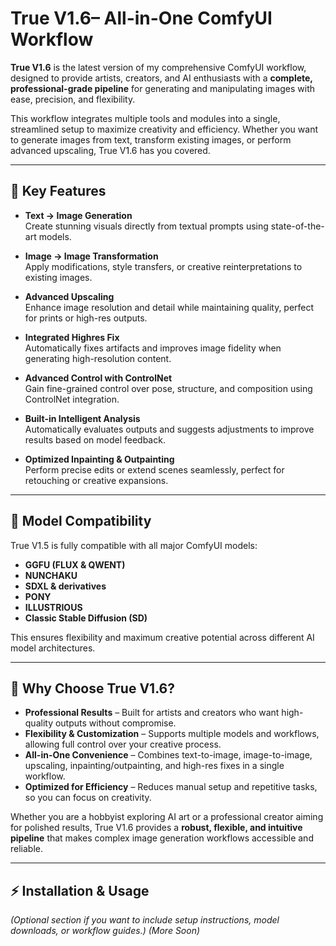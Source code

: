 # True V1.6– All-in-One ComfyUI Workflow

**True V1.6** is the latest version of my comprehensive ComfyUI workflow, designed to provide artists, creators, and AI enthusiasts with a **complete, professional-grade pipeline** for generating and manipulating images with ease, precision, and flexibility.  

This workflow integrates multiple tools and modules into a single, streamlined setup to maximize creativity and efficiency. Whether you want to generate images from text, transform existing images, or perform advanced upscaling, True V1.6 has you covered.

---

## 🚀 Key Features

- **Text → Image Generation**  
  Create stunning visuals directly from textual prompts using state-of-the-art models.

- **Image → Image Transformation**  
  Apply modifications, style transfers, or creative reinterpretations to existing images.

- **Advanced Upscaling**  
  Enhance image resolution and detail while maintaining quality, perfect for prints or high-res outputs.

- **Integrated Highres Fix**  
  Automatically fixes artifacts and improves image fidelity when generating high-resolution content.

- **Advanced Control with ControlNet**  
  Gain fine-grained control over pose, structure, and composition using ControlNet integration.

- **Built-in Intelligent Analysis**  
  Automatically evaluates outputs and suggests adjustments to improve results based on model feedback.

- **Optimized Inpainting & Outpainting**  
  Perform precise edits or extend scenes seamlessly, perfect for retouching or creative expansions.

---

## 🧩 Model Compatibility

True V1.5 is fully compatible with all major ComfyUI models:

- **GGFU (FLUX & QWENT)**  
- **NUNCHAKU**  
- **SDXL & derivatives**  
- **PONY**  
- **ILLUSTRIOUS**  
- **Classic Stable Diffusion (SD)**  

This ensures flexibility and maximum creative potential across different AI model architectures.

---

## 🎨 Why Choose True V1.6?

- **Professional Results** – Built for artists and creators who want high-quality outputs without compromise.  
- **Flexibility & Customization** – Supports multiple models and workflows, allowing full control over your creative process.  
- **All-in-One Convenience** – Combines text-to-image, image-to-image, upscaling, inpainting/outpainting, and high-res fixes in a single workflow.  
- **Optimized for Efficiency** – Reduces manual setup and repetitive tasks, so you can focus on creativity.

Whether you are a hobbyist exploring AI art or a professional creator aiming for polished results, True V1.6 provides a **robust, flexible, and intuitive pipeline** that makes complex image generation workflows accessible and reliable.

---

## ⚡ Installation & Usage

*(Optional section if you want to include setup instructions, model downloads, or workflow guides.)*
*(More Soon)*
